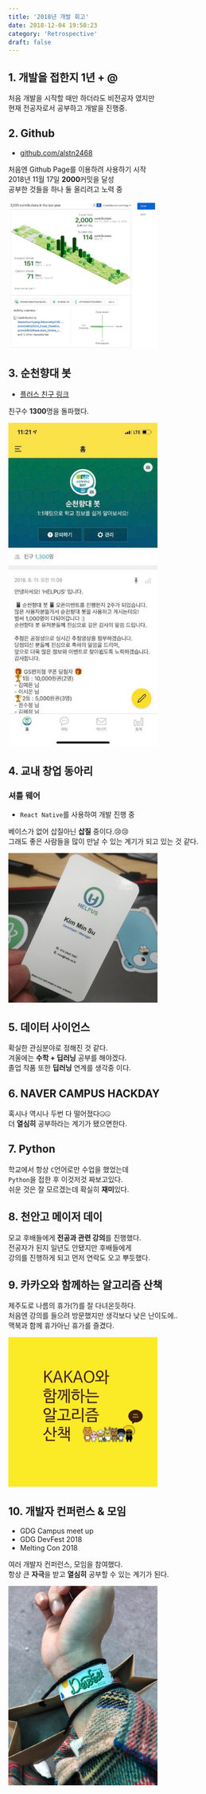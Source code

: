 ```yaml
---
title: '2018년 개발 회고'
date: 2018-12-04 19:50:23
category: 'Retrospective'
draft: false
---
```


## 1. 개발을 접한지 1년 + @

처음 개발을 시작할 때만 하더라도 비전공자 였지만<br/>
현재 전공자로서 공부하고 개발을 진행중.

## 2. Github

- [github.com/alstn2468](https://github.com/alstn2468)

처음엔 Github Page를 이용하려 사용하기 시작<br/>
2018년 11월 17일 **2000**커밋을 달성<br/>
공부한 것들을 하나 둘 올리려고 노력 중<br/>

<img src="./images/2018-12-04-회고/1.jpg" width="300" height="auto">

## 3. 순천향대 봇

- [플러스 친구 링크](http://pf.kakao.com/_lxmrmC)

친구수 **1300**명을 돌파했다.

<img src="./images/2018-12-04-회고/2.jpg" width="300" height="auto">

## 4. 교내 창업 동아리

### 셔틀 웨어

- `React Native`를 사용하여 개발 진행 중<br/>

베이스가 없어 삽질아닌 **삽질** 중이다.😢😢<br/>
그래도 좋은 사람들을 많이 만날 수 있는 계기가 되고 있는 것 같다.

<img src="./images/2018-12-04-회고/3.jpg" width="300" height="auto">

## 5. 데이터 사이언스

확실한 관심분야로 정해진 것 같다.<br/>
겨울에는 **수학 + 딥러닝** 공부를 해야겠다.<br/>
졸업 작품 또한 **딥러닝** 연계를 생각중 이다.<br/>

## 6. NAVER CAMPUS HACKDAY

혹시나 역시나 두번 다 떨어졌다🤐🤐<br/>
더 **열심히** 공부하라는 계기가 됐으면한다.

## 7. Python

학교에서 항상 `C`언어로만 수업을 했었는데<br/>
`Python`을 접한 후 이것저것 짜보고있다.<br/>
쉬운 것은 잘 모르겠는데 확실히 **재미**있다.

## 8. 천안고 메이저 데이

모교 후배들에게 **전공과 관련 강의**를 진행했다.<br/>
전공자가 된지 일년도 안됐지만 후배들에게<br/>
강의를 진행하게 되고 먼저 연락도 오고 뿌듯했다.<br/>

## 9. 카카오와 함께하는 알고리즘 산책

제주도로 나름의 휴가(?)를 잘 다녀온듯하다.<br/>
처음엔 강의를 들으려 방문했지만 생각보다 낮은 난이도에..<br/>
맥북과 함께 휴가아닌 휴가를 즐겼다.

<img src="./images/2018-12-04-회고/4.jpg" width="300" height="auto">

## 10. 개발자 컨퍼런스 & 모임

- GDG Campus meet up
- GDG DevFest 2018
- Melting Con 2018

여러 개발자 컨퍼런스, 모임을 참여했다.<br/>
항상 큰 **자극**을 받고 **열심히** 공부할 수 있는 계기가 된다.

<img src="./images/2018-12-04-회고/5.jpg" width="300" height="auto">

